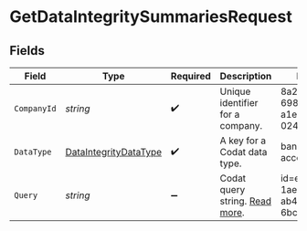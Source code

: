 # GetDataIntegritySummariesRequest


## Fields

| Field                                                                          | Type                                                                           | Required                                                                       | Description                                                                    | Example                                                                        |
| ------------------------------------------------------------------------------ | ------------------------------------------------------------------------------ | ------------------------------------------------------------------------------ | ------------------------------------------------------------------------------ | ------------------------------------------------------------------------------ |
| `CompanyId`                                                                    | *string*                                                                       | :heavy_check_mark:                                                             | Unique identifier for a company.                                               | 8a210b68-6988-11ed-a1eb-0242ac120002                                           |
| `DataType`                                                                     | [DataIntegrityDataType](../../Models/Components/DataIntegrityDataType.md)      | :heavy_check_mark:                                                             | A key for a Codat data type.                                                   | banking-accounts                                                               |
| `Query`                                                                        | *string*                                                                       | :heavy_minus_sign:                                                             | Codat query string. [Read more](https://docs.codat.io/using-the-api/querying). | id=e3334455-1aed-4e71-ab43-6bccf12092ee                                        |
